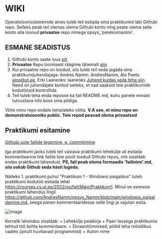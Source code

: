 # WIKI

Operatsioonisüsteemide aines tuleb teil esitada oma praktikumid läbi Githubi repo. 
Selleks peab teil olemas olema Githubi konto ning peate olema selle konto alla loonud **privaatse** repo nimega opsys_'perekonnanimi'.

## ESMANE SEADISTUS

1. Githubi konto saate luua [siit](https://github.com/join)
2. **Privaatse** Repo loomisest räägime lähemalt [siin](https://github.com/AndresNamm/opsys_Namm/blob/main/repo_loomine.md)
3. Kui privaatne repo on loodud, siis tuleb teil seda jagada oma praktikumijuhendajaga: Andres Namm: AndresNamm, Alo Peets: alop@ut.ee, Erki Laaneoks: laaneoks [Juhend kuidas seda teha siin](). Need on juhendajate kontod selleks, et nad saaksid teie praktikumide kodutöösid kontrollida. 
4. Teil tuleb teha enda reposse ka fail README.md, kuhu panete ennast tutvustava info koos oma pildiga. 

Võite minu repo endale templateks võtta. **V.A see, et minu repo on demonstratsiooniks public. Teie repod peavad olema privaatsed**


## Praktikumi esitamine 

[Githubi uute failide tegemine, e. commitimine](https://github.com/AndresNamm/opsys_Namm/blob/main/GithubFailideTegemine.md)


Iga praktikumi jaoks tuleb teil vastava praktikumi lehekülje all esitada kommentaarina link failile teie poolt loodud Githubi repos, mis sisaldab endas praktikumi lahendust.  **PS, fail peab olema formaadis 'failinimi'.md, siis oskab Github seda hästi lugeda.**    


Näiteks 1. praktikumi puhul "Praktikum 1 - Windowsi paigaldus" tuleb praktikumi kodutöö esitada lehel https://courses.cs.ut.ee/2022/os/fall/Main/Praktikum1. Minul on esimese praktikumi lahendus lingil https://github.com/AndresNamm/opsys_Namm/blob/main/windowsi_paigaldamine.md, seega panen kommentaaridesse selle lingi ja vajutan esita.      

![image](https://user-images.githubusercontent.com/21141607/187720746-93f573b6-97ce-4105-8fe9-865e5734f9f0.png)


Korralik lahendus sisaldab:
    + Lehekülje pealkirja
    + Paari lausega praktikumis tehtud töö kohta kommentaare.
    + Ekraanitõmmised, pildid teha mõistlikus vaates (ainult huvitavast programmist) 
    + Autori nime
